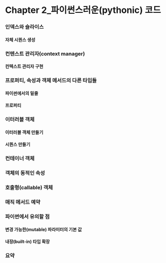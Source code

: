 # Chapter 2_파이썬스러운(pythonic) 코드

### 인덱스와 슬라이스
#### 자체 시퀀스 생성

### 컨텐스트 관리자(context manager)
#### 컨텍스트 관리자 구현

### 프로퍼티, 속성과 객체 메서드의 다른 타입들
#### 파이썬에서의 밑줄
#### 프로퍼티

### 이터러블 객체
#### 이터러블 객체 만들기
#### 시퀀스 만들기

### 컨테이너 객체

### 객체의 동적인 속성

### 호출형(callable) 객체

### 매직 메서드 예약

### 파이썬에서 유의할 점
#### 변경 가능한(mutable) 파라미터의 기본 값
#### 내장(built-in) 타입 확장

### 요약